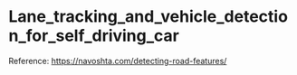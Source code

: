 # Lane_tracking_and_vehicle_detection_for_self_driving_car
Reference: https://navoshta.com/detecting-road-features/
